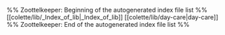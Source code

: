 %% Zoottelkeeper: Beginning of the autogenerated index file list  %%
 [[colette/lib/_Index_of_lib|_Index_of_lib]]
 [[colette/lib/day-care|day-care]]
%% Zoottelkeeper: End of the autogenerated index file list  %%
